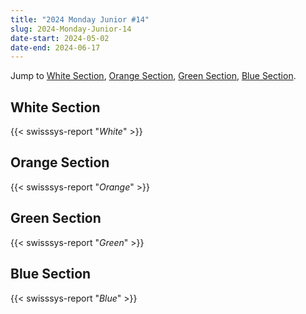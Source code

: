 ```yaml
---
title: "2024 Monday Junior #14"
slug: 2024-Monday-Junior-14
date-start: 2024-05-02
date-end: 2024-06-17
---
```


Jump to [White Section](#white-section),
[Orange Section](#orange-section),
[Green Section](#green-section),
[Blue Section](#Blue-section).

## White Section

{{< swisssys-report "*White*" >}}

## Orange Section

{{< swisssys-report "*Orange*" >}}

## Green Section

{{< swisssys-report "*Green*" >}}

## Blue Section

{{< swisssys-report "*Blue*" >}}
